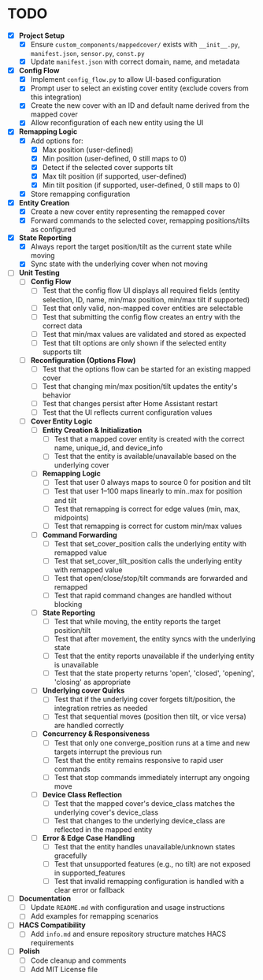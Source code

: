 # TODO

- [x] **Project Setup**
  - [x] Ensure `custom_components/mappedcover/` exists with `__init__.py`, `manifest.json`, `sensor.py`, `const.py`
  - [x] Update `manifest.json` with correct domain, name, and metadata

- [x] **Config Flow**
  - [x] Implement `config_flow.py` to allow UI-based configuration
  - [x] Prompt user to select an existing cover entity (exclude covers from this integration)
  - [x] Create the new cover with an ID and default name derived from the mapped cover
  - [x] Allow reconfiguration of each new entity using the UI

- [x] **Remapping Logic**
  - [x] Add options for:
    - [x] Max position (user-defined)
    - [x] Min position (user-defined, 0 still maps to 0)
    - [x] Detect if the selected cover supports tilt
    - [x] Max tilt position (if supported, user-defined)
    - [x] Min tilt position (if supported, user-defined, 0 still maps to 0)
  - [x] Store remapping configuration

- [x] **Entity Creation**
  - [x] Create a new cover entity representing the remapped cover
  - [x] Forward commands to the selected cover, remapping positions/tilts as configured

- [x] **State Reporting**
  - [x] Always report the target position/tilt as the current state while moving
  - [x] Sync state with the underlying cover when not moving

- [ ] **Unit Testing**
  - [ ] **Config Flow**
    - [ ] Test that the config flow UI displays all required fields (entity selection, ID, name, min/max position, min/max tilt if supported)
    - [ ] Test that only valid, non-mapped cover entities are selectable
    - [ ] Test that submitting the config flow creates an entry with the correct data
    - [ ] Test that min/max values are validated and stored as expected
    - [ ] Test that tilt options are only shown if the selected entity supports tilt
  - [ ] **Reconfiguration (Options Flow)**
    - [ ] Test that the options flow can be started for an existing mapped cover
    - [ ] Test that changing min/max position/tilt updates the entity's behavior
    - [ ] Test that changes persist after Home Assistant restart
    - [ ] Test that the UI reflects current configuration values
  - [ ] **Cover Entity Logic**
    - [ ] **Entity Creation & Initialization**
      - [ ] Test that a mapped cover entity is created with the correct name, unique_id, and device_info
      - [ ] Test that the entity is available/unavailable based on the underlying cover
    - [ ] **Remapping Logic**
      - [ ] Test that user 0 always maps to source 0 for position and tilt
      - [ ] Test that user 1–100 maps linearly to min..max for position and tilt
      - [ ] Test that remapping is correct for edge values (min, max, midpoints)
      - [ ] Test that remapping is correct for custom min/max values
    - [ ] **Command Forwarding**
      - [ ] Test that set_cover_position calls the underlying entity with remapped value
      - [ ] Test that set_cover_tilt_position calls the underlying entity with remapped value
      - [ ] Test that open/close/stop/tilt commands are forwarded and remapped
      - [ ] Test that rapid command changes are handled without blocking
    - [ ] **State Reporting**
      - [ ] Test that while moving, the entity reports the target position/tilt
      - [ ] Test that after movement, the entity syncs with the underlying state
      - [ ] Test that the entity reports unavailable if the underlying entity is unavailable
      - [ ] Test that the state property returns 'open', 'closed', 'opening', 'closing' as appropriate
    - [ ] **Underlying cover Quirks**
      - [ ] Test that if the underlying cover forgets tilt/position, the integration retries as needed
      - [ ] Test that sequential moves (position then tilt, or vice versa) are handled correctly
    - [ ] **Concurrency & Responsiveness**
      - [ ] Test that only one converge_position runs at a time and new targets interrupt the previous run
      - [ ] Test that the entity remains responsive to rapid user commands
      - [ ] Test that stop commands immediately interrupt any ongoing move
    - [ ] **Device Class Reflection**
      - [ ] Test that the mapped cover's device_class matches the underlying cover's device_class
      - [ ] Test that changes to the underlying device_class are reflected in the mapped entity
    - [ ] **Error & Edge Case Handling**
      - [ ] Test that the entity handles unavailable/unknown states gracefully
      - [ ] Test that unsupported features (e.g., no tilt) are not exposed in supported_features
      - [ ] Test that invalid remapping configuration is handled with a clear error or fallback

- [ ] **Documentation**
  - [ ] Update `README.md` with configuration and usage instructions
  - [ ] Add examples for remapping scenarios

- [ ] **HACS Compatibility**
  - [ ] Add `info.md` and ensure repository structure matches HACS requirements

- [ ] **Polish**
  - [ ] Code cleanup and comments
  - [ ] Add MIT License file
